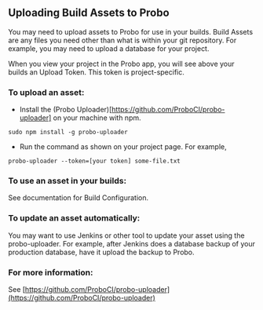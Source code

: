 ## Uploading Build Assets to Probo

You may need to upload assets to Probo for use in your builds. Build Assets are any files you need other than what is within your git repository. For example, you may need to upload a database for your project.

When you view your project in the Probo app, you will see above your builds an Upload Token. This token is project-specific.

### To upload an asset:
- Install the (Probo Uploader)[https://github.com/ProboCI/probo-uploader] on your machine with npm.
```
sudo npm install -g probo-uploader
```
- Run the command as shown on your project page. For example, 
```
probo-uploader --token=[your token] some-file.txt
```
### To use an asset in your builds:

See documentation for Build Configuration.

### To update an asset automatically:

You may want to use Jenkins or other tool to update your asset using the probo-uploader. For example, after Jenkins does a database backup of your production database, have it upload the backup to Probo.

### For more information:
See [https://github.com/ProboCI/probo-uploader](https://github.com/ProboCI/probo-uploader)



